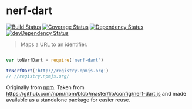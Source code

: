 # nerf-dart

[![Build Status](https://travis-ci.org/boennemann/nerf-dart.svg?branch=master)](https://travis-ci.org/boennemann/nerf-dart)
[![Coverage Status](https://coveralls.io/repos/boennemann/nerf-dart/badge.svg?branch=master&service=github)](https://coveralls.io/github/boennemann/nerf-dart?branch=master)
[![Dependency Status](https://david-dm.org/boennemann/nerf-dart/master.svg)](https://david-dm.org/boennemann/nerf-dart/master)
[![devDependency Status](https://david-dm.org/boennemann/nerf-dart/master/dev-status.svg)](https://david-dm.org/boennemann/nerf-dart/master#info=dependencies)

> Maps a URL to an identifier.

```js

var toNerfDart = require('nerf-dart')

toNerfDart('http://registry.npmjs.org')
// //registry.npmjs.org/
```

Originally from [npm](http://npmjs.com/). Taken from https://github.com/npm/npm/blob/master/lib/config/nerf-dart.js and made available as a standalone package for easier reuse.
